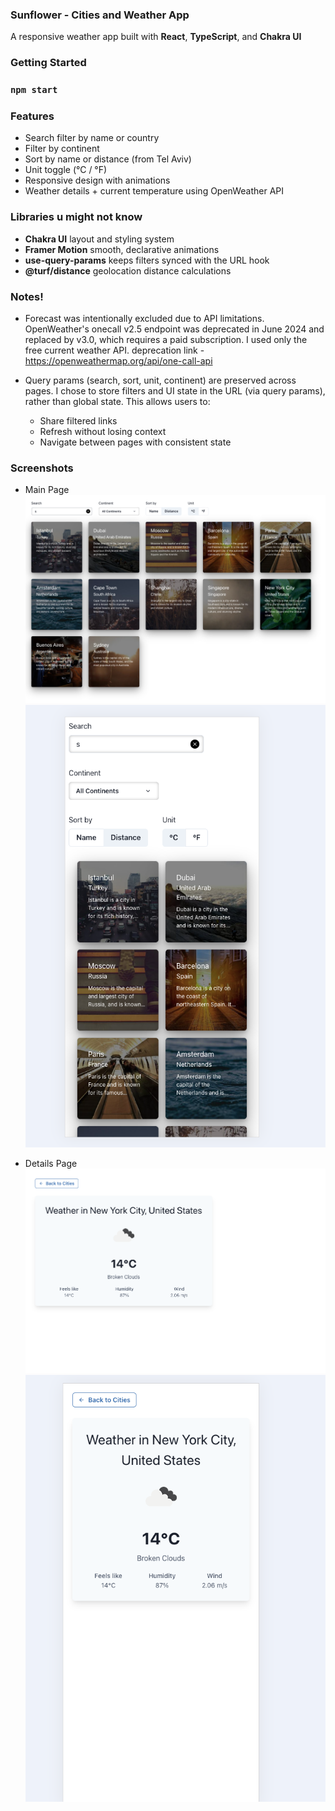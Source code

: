 ### Sunflower - Cities and Weather App

A responsive weather app built with **React**, **TypeScript**, and **Chakra UI**

### Getting Started

### `npm start`

### Features

- Search filter by name or country
- Filter by continent
- Sort by name or distance (from Tel Aviv)
- Unit toggle (°C / °F)
- Responsive design with animations
- Weather details + current temperature using OpenWeather API

### Libraries u might not know

- **Chakra UI** layout and styling system
- **Framer Motion** smooth, declarative animations
- **use-query-params** keeps filters synced with the URL hook
- **@turf/distance** geolocation distance calculations

### Notes!

- Forecast was intentionally excluded due to API limitations.
  OpenWeather's onecall v2.5 endpoint was deprecated in June 2024 and replaced by v3.0, which requires a paid subscription. I used only the free current weather API.
  deprecation link - https://openweathermap.org/api/one-call-api

- Query params (search, sort, unit, continent) are preserved across pages.
  I chose to store filters and UI state in the URL (via query params), rather than global state.
  This allows users to:
  - Share filtered links
  - Refresh without losing context
  - Navigate between pages with consistent state

### Screenshots

- Main Page
  ![Main page Desktop](./public/screenshots/main-desktop.png)
  ![Main page Mobile](./public/screenshots/main-mobile.png)

- Details Page
  ![Details page Desktop](./public/screenshots/details-desktop.png)
  ![Details page Mobile](./public/screenshots/details-mobile.png)
